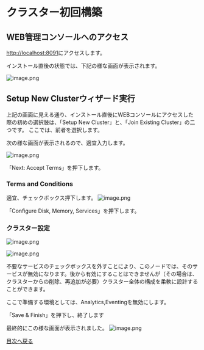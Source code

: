 # クラスター初回構築

## WEB管理コンソールへのアクセス
[http://localhost:8091](http://localhost:8091)にアクセスします。

インストール直後の状態では、下記の様な画面が表示されます。

![image.png](https://qiita-image-store.s3.ap-northeast-1.amazonaws.com/0/176567/79d3a19c-2160-bd8b-5a21-398fb54b8563.png)


## Setup New Clusterウィザード実行
上記の画面に見える通り、インストール直後にWEBコンソールにアクセスした際の初めの選択肢は、「Setup New Cluster」と、「Join Existing Cluster」の二つです。
ここでは、前者を選択します。

次の様な画面が表示されるので、適宜入力します。

![image.png](https://qiita-image-store.s3.ap-northeast-1.amazonaws.com/0/176567/ddb070e2-054f-4508-c365-5ead17c07de9.png)

「Next: Accept Terms」を押下します。

### Terms and Conditions
適宜、チェックボックス押下します。
![image.png](https://qiita-image-store.s3.ap-northeast-1.amazonaws.com/0/176567/1dc0c981-0230-71ea-5900-7a11654a0d88.png)

「Configure Disk, Memory, Services」を押下します。

### クラスター設定
![image.png](https://qiita-image-store.s3.ap-northeast-1.amazonaws.com/0/176567/bee1f866-2d23-cfaa-38f5-21d6cbe07caf.png)

![image.png](https://qiita-image-store.s3.ap-northeast-1.amazonaws.com/0/176567/ab892ef0-c506-4b57-9d0a-cd663f0f7ac0.png)

不要なサービスのチェックボックスを外すことにより、このノードでは、そのサービスが無効になります。後から有効にすることはできませんが（その場合は、クラスターからの削除、再追加が必要）クラスター全体の構成を柔軟に設計することができます。

ここで準備する環境としては、Analytics,Eventingを無効にします。


「Save & Finish」を押下し、終了します

最終的にこの様な画面が表示されました。
![image.png](https://qiita-image-store.s3.ap-northeast-1.amazonaws.com/0/176567/2cf3e5de-2056-0c62-af90-68e64d7e9513.png)

[目次へ戻る](https://github.com/YoshiyukiKono/cb-dev-days-couchbase/blob/main/docs/README.md)
